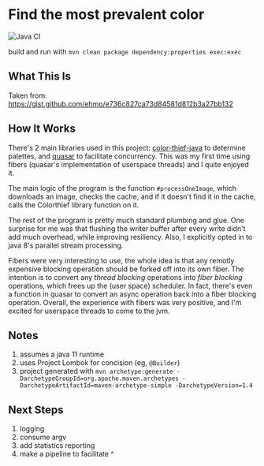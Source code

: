 
Find the most prevalent color
=============================

![Java CI](https://github.com/mohsenil85/colorfinder/workflows/Java%20CI/badge.svg)

build and run with `mvn clean package dependency:properties exec:exec`

What This Is
------------
Taken from:  https://gist.github.com/ehmo/e736c827ca73d84581d812b3a27bb132


How It Works
------------

There's 2 main libraries used in this project: [color-thief-java](https://github.com/SvenWoltmann/color-thief-java)
to determine palettes, and [quasar](https://github.com/puniverse/quasar)
to facilitate concurrency.  This was my first time using fibers 
(quasar's implementation of userspace threads) and I quite enjoyed it.

The main logic of the program is the function `#processOneImage`, 
which downloads an image, checks the cache, and if it doesn't find it in the cache,
calls the Colorthief library function on it.

The rest of the program is pretty much standard plumbing and glue.  One surprise for me was that
flushing the writer buffer after every write didn't add much overhead, while improving resiliency.
Also, I explicitly 
opted in to java 8's parallel stream processing.

Fibers were very interesting to use, the whole idea is that any remotly expensive blocking operation should be
forked off into its own fiber.  The intention is to convert any _thread blocking_ 
operations into _fiber blocking_ operations, which frees up the (user space) scheduler.
In fact, there's even a function in quasar to convert an async operation back into a fiber blocking operation.
Overall, the experience with fibers was very positive, and I'm excited for userspace threads to come to
the jvm.


Notes
-----
1. assumes a java 11 runtime
1. uses Project Lombok for concision (eg, `@Builder`)
1. project generated with
`mvn archetype:generate -DarchetypeGroupId=org.apache.maven.archetypes -DarchetypeArtifactId=maven-archetype-simple -DarchetypeVersion=1.4`


Next Steps
----------

1. logging
1. consume argv
1. add statistics reporting
1. make a pipeline to facilitate ^
